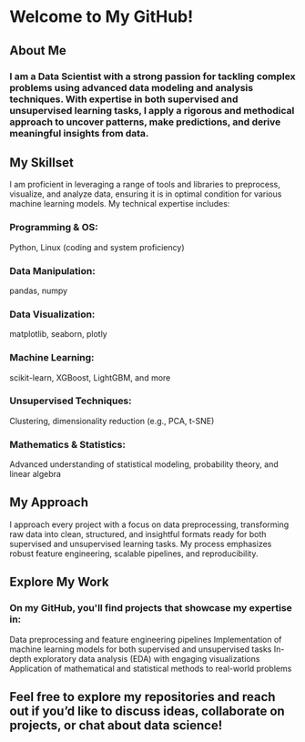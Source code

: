 # Welcome to My GitHub!
## About Me
### I am a Data Scientist with a strong passion for tackling complex problems using advanced data modeling and analysis techniques. With expertise in both supervised and unsupervised learning tasks, I apply a rigorous and methodical approach to uncover patterns, make predictions, and derive meaningful insights from data.

## My Skillset
I am proficient in leveraging a range of tools and libraries to preprocess, visualize, and analyze data, ensuring it is in optimal condition for various machine learning models. My technical expertise includes:

### Programming & OS: 
Python, Linux (coding and system proficiency)
### Data Manipulation: 
pandas, numpy
### Data Visualization: 
matplotlib, seaborn, plotly
### Machine Learning:
scikit-learn, XGBoost, LightGBM, and more
### Unsupervised Techniques:
Clustering, dimensionality reduction (e.g., PCA, t-SNE)
### Mathematics & Statistics: 
Advanced understanding of statistical modeling, probability theory, and linear algebra
## My Approach
I approach every project with a focus on data preprocessing, transforming raw data into clean, structured, and insightful formats ready for both supervised and unsupervised learning tasks. My process emphasizes robust feature engineering, scalable pipelines, and reproducibility.

## Explore My Work
### On my GitHub, you'll find projects that showcase my expertise in:
Data preprocessing and feature engineering pipelines
Implementation of machine learning models for both supervised and unsupervised tasks
In-depth exploratory data analysis (EDA) with engaging visualizations
Application of mathematical and statistical methods to real-world problems
## Feel free to explore my repositories and reach out if you’d like to discuss ideas, collaborate on projects, or chat about data science!
